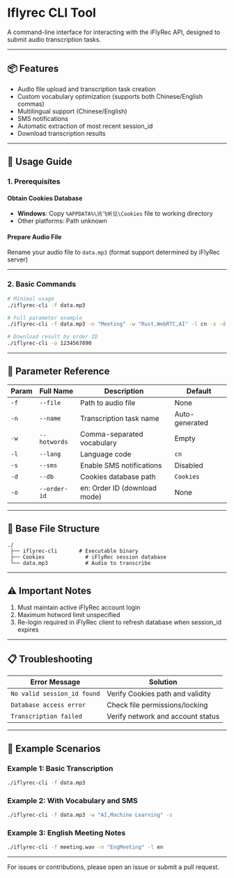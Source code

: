 # Iflyrec CLI Tool

A command-line interface for interacting with the iFlyRec API, designed to submit audio transcription tasks.

---

## 📦 Features
- Audio file upload and transcription task creation
- Custom vocabulary optimization (supports both Chinese/English commas)
- Multilingual support (Chinese/English)
- SMS notifications
- Automatic extraction of most recent session_id
- Download transcription results

---

## 📝 Usage Guide

### 1. Prerequisites
#### Obtain Cookies Database
- **Windows**: Copy `%APPDATA%\讯飞听见\Cookies` file to working directory
- Other platforms: Path unknown

#### Prepare Audio File
Rename your audio file to `data.mp3` (format support determined by iFlyRec server)

---

### 2. Basic Commands
```bash
# Minimal usage
./iflyrec-cli -f data.mp3

# Full parameter example
./iflyrec-cli -f data.mp3 -n "Meeting" -w "Rust,WebRTC,AI" -l cn -s -d Cookies

# Download result by order ID
./iflyrec-cli -o 1234567890
```

---

## 📌 Parameter Reference

| Param | Full Name    | Description                  | Default        |
| ----- | ------------ | ---------------------------- | -------------- |
| `-f`  | `--file`     | Path to audio file           | None           |
| `-n`  | `--name`     | Transcription task name      | Auto-generated |
| `-w`  | `--hotwords` | Comma-separated vocabulary   | Empty          |
| `-l`  | `--lang`     | Language code                | `cn`           |
| `-s`  | `--sms`      | Enable SMS notifications     | Disabled       |
| `-d`  | `--db`       | Cookies database path        | `Cookies`      |
| `-o`  | `--order-id` | en: Order ID (download mode) | None           |

---

## 📂 Base File Structure
```
./
 ├── iflyrec-cli       # Executable binary
 ├── Cookies             # iFlyRec session database
 └── data.mp3            # Audio to transcribe
```

---

## ⚠️ Important Notes
1. Must maintain active iFlyRec account login
2. Maximum hotword limit unspecified
4. Re-login required in iFlyRec client to refresh database when session_id expires

---

## 📋 Troubleshooting

| Error Message               | Solution                          |
| --------------------------- | --------------------------------- |
| `No valid session_id found` | Verify Cookies path and validity  |
| `Database access error`     | Check file permissions/locking    |
| `Transcription failed`      | Verify network and account status |

---

## 🧪 Example Scenarios

### Example 1: Basic Transcription
```bash
./iflyrec-cli -f data.mp3
```

### Example 2: With Vocabulary and SMS
```bash
./iflyrec-cli -f data.mp3 -w "AI,Machine Learning" -s
```

### Example 3: English Meeting Notes
```bash
./iflyrec-cli -f meeting.wav -n "EngMeeting" -l en
```

---

For issues or contributions, please open an issue or submit a pull request.